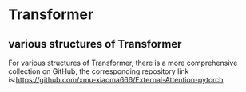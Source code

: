 # Transformer 

## various structures of Transformer
For various structures of Transformer, there is a more comprehensive collection on GitHub, the corresponding repository link is:https://github.com/xmu-xiaoma666/External-Attention-pytorch